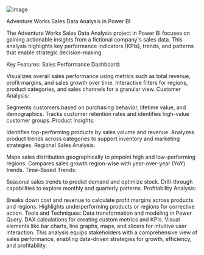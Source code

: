 ![image](https://github.com/user-attachments/assets/862a84ad-8aef-4ffd-a392-ebb272ba1d67)

Adventure Works Sales Data Analysis in Power BI

The Adventure Works Sales Data Analysis project in Power BI focuses on gaining actionable insights from a fictional company's sales data. This analysis highlights key performance indicators (KPIs), trends, and patterns that enable strategic decision-making.

Key Features:
Sales Performance Dashboard:

Visualizes overall sales performance using metrics such as total revenue, profit margins, and sales growth over time.
Interactive filters for regions, product categories, and sales channels for a granular view.
Customer Analysis:

Segments customers based on purchasing behavior, lifetime value, and demographics.
Tracks customer retention rates and identifies high-value customer groups.
Product Insights:

Identifies top-performing products by sales volume and revenue.
Analyzes product trends across categories to support inventory and marketing strategies.
Regional Sales Analysis:

Maps sales distribution geographically to pinpoint high and low-performing regions.
Compares sales growth region-wise with year-over-year (YoY) trends.
Time-Based Trends:

Seasonal sales trends to predict demand and optimize stock.
Drill-through capabilities to explore monthly and quarterly patterns.
Profitability Analysis:

Breaks down cost and revenue to calculate profit margins across products and regions.
Highlights underperforming products or regions for corrective action.
Tools and Techniques:
Data transformation and modeling in Power Query.
DAX calculations for creating custom metrics and KPIs.
Visual elements like bar charts, line graphs, maps, and slicers for intuitive user interaction.
This analysis equips stakeholders with a comprehensive view of sales performance, enabling data-driven strategies for growth, efficiency, and profitability.
